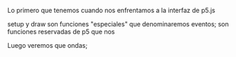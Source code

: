 Lo primero que tenemos cuando nos enfrentamos a la interfaz de p5.js

setup y draw son funciones "especiales" que denominaremos eventos;
son funciones reservadas de p5 que nos


Luego veremos que ondas;
